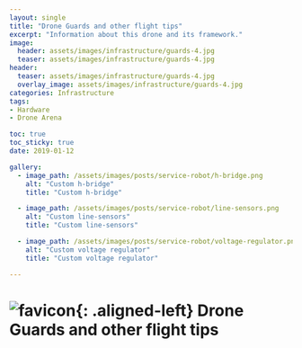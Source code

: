 ```yaml
---
layout: single
title: "Drone Guards and other flight tips"
excerpt: "Information about this drone and its framework."
image:
  header: assets/images/infrastructure/guards-4.jpg
  teaser: assets/images/infrastructure/guards-4.jpg
header:
  teaser: assets/images/infrastructure/guards-4.jpg
  overlay_image: assets/images/infrastructure/guards-4.jpg
categories: Infrastructure
tags:
- Hardware
- Drone Arena

toc: true
toc_sticky: true
date: 2019-01-12

gallery:
  - image_path: /assets/images/posts/service-robot/h-bridge.png
    alt: "Custom h-bridge"
    title: "Custom h-bridge"

  - image_path: /assets/images/posts/service-robot/line-sensors.png
    alt: "Custom line-sensors"
    title: "Custom line-sensors"

  - image_path: /assets/images/posts/service-robot/voltage-regulator.png
    alt: "Custom voltage regulator"
    title: "Custom voltage regulator"

---
```


# ![favicon](/assets/images/favicon.jpg){: .aligned-left} Drone Guards and other flight tips
